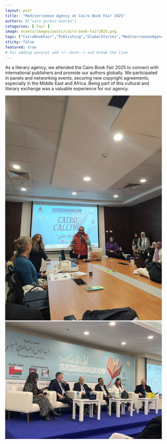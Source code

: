 ```yaml
---
layout: post
title:  "Mediterranean Agency at Cairo Book Fair 2025"
authors: #["sara-gurbuz-ozeren"]
categories: [ Fair ]
image: assets/images/posts/cairo-book-fair2025.png
tags: ["CairoBookFair","Publishing","GlobalStories","MediterraneanAgency"]
sticky: false
featured: true
# For adding excerpt add <!--more--> and break the line
---
```


As a literary agency, we attended the Cairo Book Fair 2025 to connect with international publishers and promote our authors globally. We participated in panels and networking events, securing new copyright agreements, especially in the Middle East and Africa. Being part of this cultural and literary exchange was a valuable experience for our agency.

![cairo1](/assets/images/posts/cairo-book-fair2025-2.png)       
![cairo2](/assets/images/posts/cairo-book-fair2025-3.png)







